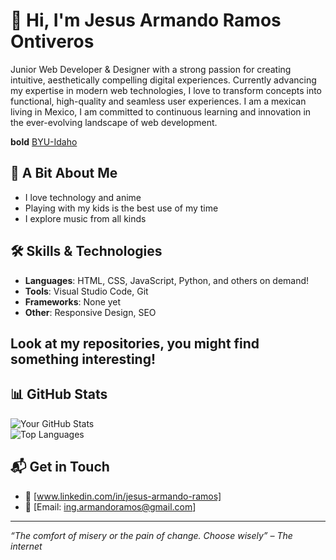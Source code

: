 <!-- Header with name and welcoming emoji -->
# 👋 Hi, I'm Jesus Armando Ramos Ontiveros

<!-- Introduction: Who you are, what you do, and what you're learning -->
Junior Web Developer & Designer with a strong passion for creating intuitive, aesthetically compelling digital experiences. Currently advancing my expertise in modern web technologies, I love to transform concepts into functional, high-quality and seamless user experiences. I am a mexican living in Mexico, I am committed to continuous learning and innovation in the ever-evolving landscape of web development.

**bold**
[BYU-Idaho](https://byui.edu)

<!-- Fun facts to add personality -->
## 🌟 A Bit About Me
- I love technology and anime
- Playing with my kids is the best use of my time
- I explore music from all kinds 

<!-- Skills section with icons for visual appeal -->
## 🛠️ Skills & Technologies
- **Languages**: HTML, CSS, JavaScript, Python, and others on demand!
- **Tools**: Visual Studio Code, Git
- **Frameworks**: None yet
- **Other**: Responsive Design, SEO

<!-- Highlighted projects to showcase work -->
## Look at my repositories, you might find something interesting!


<!-- GitHub stats for visual flair (using GitHub Readme Stats) -->
## 📊 GitHub Stats
![Your GitHub Stats](https://github-readme-stats.vercel.app/api?username=ing-armandoramos&show_icons=true&theme=radical)  
![Top Languages](https://github-readme-stats.vercel.app/api/top-langs/?username=ing-armandoramos&layout=compact&theme=radical)

<!-- Contact info and call to action -->
## 📬 Get in Touch
- 💼 [www.linkedin.com/in/jesus-armando-ramos]
- 📧 [Email: ing.armandoramos@gmail.com]

<!-- Optional: Add a footer with a badge or quote -->
---
*“The comfort of misery or the pain of change. Choose wisely” – The internet*
